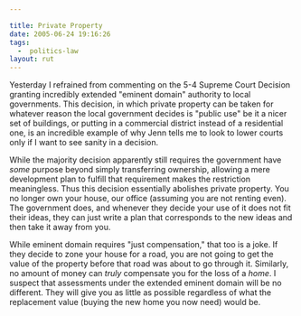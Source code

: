 ```yaml
---

title: Private Property
date: 2005-06-24 19:16:26
tags:
  -  politics-law
layout: rut
---
```


<p>Yesterday I refrained from commenting on the 5-4 Supreme Court Decision granting incredibly extended "eminent domain" authority to local governments.  This decision, in which private property can be taken for whatever reason the local government decides is "public use" be it a nicer set of buildings, or putting in a commercial district instead of a residential one, is an incredible example of why Jenn tells me to look to lower courts only if I want to see sanity in a decision.</p>  <p>While the majority decision apparently still requires the government have <em>some</em> purpose beyond simply transferring ownership, allowing a mere development plan to fulfill that requirement makes the restriction meaningless.  Thus this decision essentially abolishes private property.  You no longer own your house, our office (assuming you are not renting even). The government does, and whenever they decide your use of it does not fit their ideas, they can just write a plan that corresponds to the new ideas and then take it away from you.</p>  <p>While eminent domain requires "just compensation," that too is a joke.  If they decide to zone your house for a road, you are not going to get the value of the property before that road was about to go through it.  Similarly, no amount of money can <em>truly</em> compensate you for the loss of a <em>home</em>.  I suspect that assessments under the extended eminent domain will be no different. They will give you as little as possible regardless of what the replacement value (buying the new home you now need) would be.</p>

